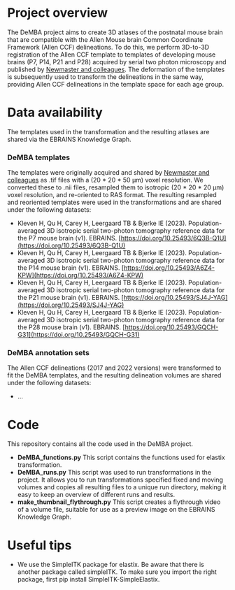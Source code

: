 # Project overview
 The DeMBA project aims to create 3D atlases of the postnatal mouse brain that are compatible with the Allen Mouse brain Common Coordinate Framework (Allen CCF) delineations.
 To do this, we perform 3D-to-3D registration of the Allen CCF template to templates of developing mouse brains (P7, P14, P21 and P28) acquired by serial two photon microscopy and published by [Newmaster and colleagues](https://www.nature.com/articles/s41467-020-15659-1).
 The deformation of the templates is subsequently used to transform the delineations in the same way, providing Allen CCF delineations in the template space for each age group.

# Data availability
 The templates used in the transformation and the resulting atlases are shared via the EBRAINS Knowledge Graph.

 ### DeMBA templates
 The templates were originally acquired and shared by [Newmaster and colleagues](https://www.nature.com/articles/s41467-020-15659-1) as .tif files with a (20 * 20 * 50 µm) voxel resolution. We converted these to .nii files, resampled them to isotropic (20 * 20 * 20 µm) voxel resolution, and re-oriented to RAS format. The resulting resampled and reoriented templates were used in the transformations and are shared under the following datasets:
- Kleven H, Qu H, Carey H, Leergaard TB & Bjerke IE (2023). Population-averaged 3D isotropic serial two-photon tomography reference data for the P7 mouse brain (v1). EBRAINS. [https://doi.org/10.25493/6Q3B-Q1U](https://doi.org/10.25493/6Q3B-Q1U)
- Kleven H, Qu H, Carey H, Leergaard TB & Bjerke IE (2023). Population-averaged 3D isotropic serial two-photon tomography reference data for the P14 mouse brain (v1). EBRAINS. [https://doi.org/10.25493/A6Z4-KPW](https://doi.org/10.25493/A6Z4-KPW)
- Kleven H, Qu H, Carey H, Leergaard TB & Bjerke IE (2023). Population-averaged 3D isotropic serial two-photon tomography reference data for the P21 mouse brain (v1). EBRAINS. [https://doi.org/10.25493/SJ4J-YAG](https://doi.org/10.25493/SJ4J-YAG)
- Kleven H, Qu H, Carey H, Leergaard TB & Bjerke IE (2023). Population-averaged 3D isotropic serial two-photon tomography reference data for the P28 mouse brain (v1). EBRAINS. [https://doi.org/10.25493/GQCH-G31](https://doi.org/10.25493/GQCH-G31)


### DeMBA annotation sets
 The Allen CCF delineations (2017 and 2022 versions) were transformed to fit the DeMBA templates, and the resulting delineation volumes are shared under the following datasets:
- ...

 # Code
 This repository contains all the code used in the DeMBA project.
 - **DeMBA_functions.py** This script contains the functions used for elastix transformation.
 - **DeMBA_runs.py** This script was used to run transformations in the project. It allows you to run transformations specified fixed and moving volumes and copies all resulting files to a unique run directory, making it easy to keep an overview of different runs and results.
 - **make_thumbnail_flythrough.py** This script creates a flythrough video of a volume file, suitable for use as a preview image on the EBRAINS Knowledge Graph.

 # Useful tips
 - We use the SimpleITK package for elastix. Be aware that there is another package called simpleITK. To make sure you import the right package, first pip install SimpleITK-SimpleElastix.

